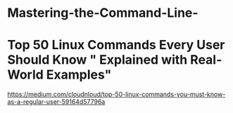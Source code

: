 # Mastering-the-Command-Line-
# Top 50 Linux Commands Every User Should Know " Explained with Real-World Examples"

https://medium.com/cloudnloud/top-50-linux-commands-you-must-know-as-a-regular-user-59164d57796a

